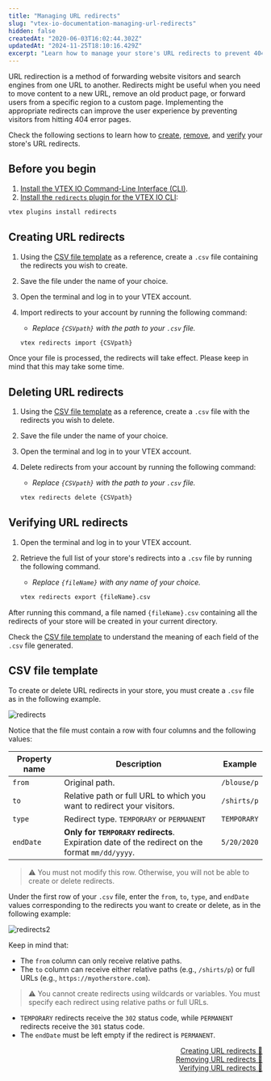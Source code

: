 ```yaml
---
title: "Managing URL redirects"
slug: "vtex-io-documentation-managing-url-redirects"
hidden: false
createdAt: "2020-06-03T16:02:44.302Z"
updatedAt: "2024-11-25T18:10:16.429Z"
excerpt: "Learn how to manage your store's URL redirects to prevent 404 errors."
---
```


URL redirection is a method of forwarding website visitors and search engines from one URL to another. Redirects might be useful when you need to move content to a new URL, remove an old product page, or forward users from a specific region to a custom page. Implementing the appropriate redirects can improve the user experience by preventing visitors from hitting 404 error pages.

Check the following sections to learn how to [create](#creating-url-redirects), [remove](#deleting-url-redirects), and [verify](#verifying-url-redirects) your store's URL redirects.

## Before you begin

1. [Install the VTEX IO Command-Line Interface (CLI)](https://developers.vtex.com/docs/guides/vtex-io-documentation-vtex-io-cli-installation-and-command-reference).
2. [Install the `redirects` plugin for the VTEX IO CLI](https://developers.vtex.com/docs/guides/vtex-io-documentation-vtex-io-cli-plugins#installing-a-plugin):

  ```sh
  vtex plugins install redirects
  ```

## Creating URL redirects

1. Using the [CSV file template](#csv-file-template) as a reference, create a `.csv` file containing the redirects you wish to create.
2. Save the file under the name of your choice.
3. Open the terminal and log in to your VTEX account.
4. Import redirects to your account by running the following command:
    - *Replace `{CSVpath}` with the path to your `.csv` file.*

    ```sh
    vtex redirects import {CSVpath}
    ```

Once your file is processed, the redirects will take effect. Please keep in mind that this may take some time.

## Deleting URL redirects

1. Using the [CSV file template](#csv-file-template) as a reference, create a `.csv` file with the redirects you wish to delete.
2. Save the file under the name of your choice.
3. Open the terminal and log in to your VTEX account.
4. Delete redirects from your account by running the following command:
    - *Replace `{CSVpath}` with the path to your `.csv` file.*

    ```sh
    vtex redirects delete {CSVpath}
    ```

## Verifying URL redirects

1. Open the terminal and log in to your VTEX account.
2. Retrieve the full list of your store's redirects into a `.csv` file by running the following command.
    - *Replace `{fileName}` with any name of your choice.*

    ```sh
    vtex redirects export {fileName}.csv
    ```

After running this command, a file named `{fileName}.csv` containing all the redirects of your store will be created in your current directory.

Check the [CSV file template](#csv-file-template) to understand the meaning of each field of the `.csv` file generated.

## CSV file template

To create or delete URL redirects in your store, you must create a `.csv` file as in the following example.



![redirects](https://cdn.jsdelivr.net/gh/vtexdocs/dev-portal-content@main/images/redirects.png)

Notice that the file must contain a row with four columns and the following values:

| Property name | Description                                                                                   | Example                   |
| ------------- | --------------------------------------------------------------------------------------------- | ------------------------- |
| `from`        | Original path.                                                                                | `/blouse/p`               |
| `to`          | Relative path or full URL to which you want to redirect your visitors.                        | `/shirts/p` |
| `type`        | Redirect type. `TEMPORARY` or `PERMANENT`                                                     | `TEMPORARY`               |
| `endDate`     | **Only for `TEMPORARY` redirects**. Expiration date of the redirect on the format `mm/dd/yyyy`. | `5/20/2020`               |

> ⚠️ You must not modify this row. Otherwise, you will not be able to create or delete redirects.

Under the first row of your `.csv` file, enter the `from`, `to`, `type`, and `endDate` values corresponding to the redirects you want to create or delete, as in the following example:

![redirects2](https://cdn.jsdelivr.net/gh/vtexdocs/dev-portal-content@main/images/redirects2.png)

Keep in mind that:

- The `from` column can only receive relative paths.
- The `to` column can receive either relative paths (e.g., `/shirts/p`) or full URLs (e.g., `https://myotherstore.com`).

> ⚠️ You cannot create redirects using wildcards or variables. You must specify each redirect using relative paths or full URLs.
  
- `TEMPORARY` redirects receive the `302` status code, while `PERMANENT` redirects receive the `301` status code.
- The `endDate` must be left empty if the redirect is `PERMANENT`.

<div style="text-align: right"><a href="#creating-url-redirects">Creating URL redirects 🔼</a></div>
<div style="text-align: right"><a href="#deleting-url-redirects">Removing URL redirects 🔼</a></div>
<div style="text-align: right"><a href="#verifying-url-redirects">Verifying URL redirects 🔼</a></div>
